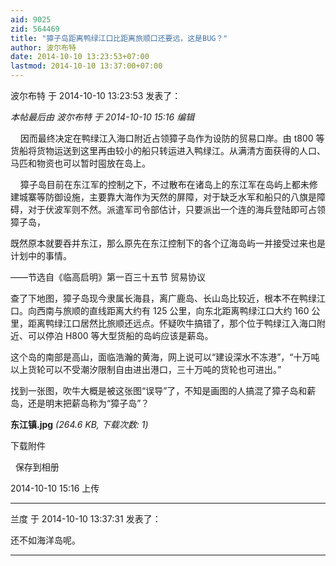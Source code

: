 ```yaml
---
aid: 9025
zid: 564469
title: "獐子岛距离鸭绿江口比距离旅顺口还要远，这是BUG？"
author: 波尔布特
date: 2014-10-10 13:23:53+07:00
lastmod: 2014-10-10 13:37:00+07:00
---
```


波尔布特 于 2014-10-10 13:23:53 发表了：

_本帖最后由 波尔布特 于 2014-10-10 15:16 编辑_

&nbsp; &nbsp; 因而最终决定在鸭绿江入海口附近占领獐子岛作为设防的贸易口岸。由 t800 等货船将货物运送到这里再由较小的船只转运进入鸭绿江。从满清方面获得的人口、马匹和物资也可以暂时囤放在岛上。

&nbsp; &nbsp; 獐子岛目前在东江军的控制之下，不过散布在诸岛上的东江军在岛屿上都未修建城寨等防御设施，主要靠大海作为天然的屏障，对于缺乏水军和船只的八旗是障碍，对于伏波军则不然。派遣军司令部估计，只要派出一个连的海兵登陆即可占领獐子岛，

既然原本就要吞并东江，那么原先在东江控制下的各个辽海岛屿一并接受过来也是计划中的事情。

——节选自《临高启明》第一百三十五节 贸易协议

查了下地图，獐子岛现今隶属长海县，离广鹿岛、长山岛比较近，根本不在鸭绿江口。向西南与旅顺的直线距离大约有 125 公里，向东北距离鸭绿江口大约 160 公里，距离鸭绿江口居然比旅顺还远点。怀疑吹牛搞错了，那个位于鸭绿江入海口附近、可以停泊 H800 等大型货船的岛屿应该是薪岛。

这个岛的南部是高山，面临浩瀚的黄海，网上说可以“建设深水不冻港”，“十万吨以上货轮可以不受潮汐限制自由进出港口，三十万吨的货轮也可进出。”

找到一张图，吹牛大概是被这张图“误导”了，不知是画图的人搞混了獐子岛和薪岛，还是明末把薪岛称为“獐子岛”？

**东江镇.jpg** _(264.6 KB, 下载次数: 1)_

下载附件

&nbsp;
保存到相册

2014-10-10 15:16 上传

---

兰度 于 2014-10-10 13:37:31 发表了：

还不如海洋岛呢。

---
